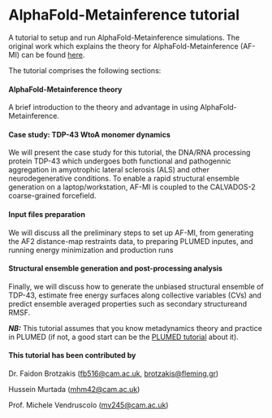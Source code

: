 # AlphaFold-Metainference tutorial
A tutorial to setup and run AlphaFold-Metainference simulations. The original work which explains the theory for AlphaFold-Metainference (AF-MI) can be found [here](https://www.biorxiv.org/content/10.1101/2023.01.19.524720v1.full). 

The tutorial comprises the following sections:

#### AlphaFold-Metainference theory
A brief introduction to the theory and advantage in using AlphaFold-Metainference.

#### Case study: TDP-43 WtoA monomer dynamics
We will present the case study for this tutorial, the DNA/RNA processing protein TDP-43 which undergoes both functional and pathogennic aggregation in amyotrophic lateral sclerosis (ALS) and other neurodegenerative conditions. To enable a rapid structural ensemble generation on a laptop/workstation, AF-MI is coupled to the CALVADOS-2 coarse-grained forcefield.

#### Input files preparation
We will discuss all the preliminary steps to set up AF-MI, from generating the AF2 distance-map restraints data, to preparing PLUMED inputes, and running energy minimization and production runs

#### Structural ensemble generation and post-processing analysis
Finally, we will discuss how to generate the unbiased structural ensemble of TDP-43, estimate free energy surfaces along collective variables (CVs) and predict ensemble averaged properties such as secondary structureand RMSF. 

___NB:___ This tutorial assumes that you know metadynamics theory and practice in PLUMED (if not, a good start can be the [PLUMED tutorial](https://www.plumed-tutorials.org/lessons/21/004/data/NAVIGATION.html) about it).

#### This tutorial has been contributed by
Dr. Faidon Brotzakis (fb516@cam.ac.uk, brotzakis@fleming.gr)

Hussein Murtada (mhm42@cam.ac.uk)

Prof. Michele Vendruscolo (mv245@cam.ac.uk)

